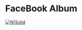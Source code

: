 # FaceBook Album

[![N|Solid](https://scrutinizer-ci.com/g/dishitpala/Facebook-Album/badges/quality-score.png?b=master)](https://nodesource.com/products/nsolid)
